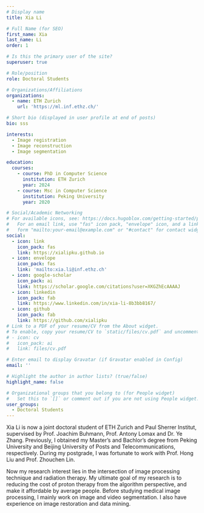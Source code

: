 ```yaml
---
# Display name
title: Xia Li

# Full Name (for SEO)
first_name: Xia
last_name: Li
order: 1

# Is this the primary user of the site?
superuser: true

# Role/position
role: Doctoral Students

# Organizations/Affiliations
organizations:
  - name: ETH Zurich
    url: 'https://ml.inf.ethz.ch/'

# Short bio (displayed in user profile at end of posts)
bio: sss

interests:
  - Image registration
  - Image reconstruction
  - Image segmentation

education:
  courses:
    - course: PhD in Computer Science
      institution: ETH Zurich
      year: 2024
    - course: Msc in Computer Science
      institution: Peking University
      year: 2020

# Social/Academic Networking
# For available icons, see: https://docs.hugoblox.com/getting-started/page-builder/#icons
#   For an email link, use "fas" icon pack, "envelope" icon, and a link in the
#   form "mailto:your-email@example.com" or "#contact" for contact widget.
social:
  - icon: link
    icon_pack: fas
    link: https://xialipku.github.io
  - icon: envelope
    icon_pack: fas
    link: 'mailto:xia.li@inf.ethz.ch'
  - icon: google-scholar
    icon_pack: ai
    link: https://scholar.google.com/citations?user=XKGZhEcAAAAJ
  - icon: linkedin
    icon_pack: fab
    link: https://www.linkedin.com/in/xia-li-8b3bb8167/
  - icon: github
    icon_pack: fab
    link: https://github.com/xialipku
# Link to a PDF of your resume/CV from the About widget.
# To enable, copy your resume/CV to `static/files/cv.pdf` and uncomment the lines below.
# - icon: cv
#   icon_pack: ai
#   link: files/cv.pdf

# Enter email to display Gravatar (if Gravatar enabled in Config)
email: ''

# Highlight the author in author lists? (true/false)
highlight_name: false

# Organizational groups that you belong to (for People widget)
#   Set this to `[]` or comment out if you are not using People widget.
user_groups:
  - Doctoral Students
---
```


Xia Li is now a joint doctoral student of ETH Zurich and Paul Sherrer Institut, supervised by Prof. Joachim Buhmann, Prof. Antony Lomax and Dr. Ye Zhang. Previously, I obtained my Master’s and Bachlor’s degree from Peking University and Beijing University of Posts and Telecommunications, respectively. During my postgrade, I was fortunate to work with Prof. Hong Liu and Prof. Zhouchen Lin.

Now my research interest lies in the intersection of image processing technique and radiation therapy. My ultimate goal of my research is to reducing the cost of proton therapy from the algorithm perspective, and make it affordable by average people. Before studying medical image processing, I mainly work on image and video segmentation. I also have experience on image restoration and data mining.